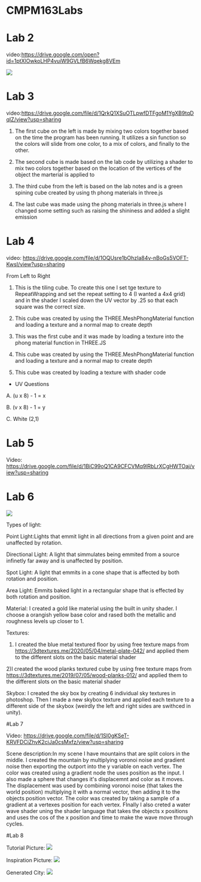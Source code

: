 # CMPM163Labs

# Lab 2

video:https://drive.google.com/open?id=1ptXlOwkoLHP4vuiW9GVLfB6Wqekg8VEm

![](Lab2/Lab2-2.PNG)


# Lab 3

video:https://drive.google.com/file/d/1QrkQ1XSuOTLpwfDTFgoM1YgXB9tqDqIZ/view?usp=sharing

1. The first cube on the left is made by mixing two colors together based on the time the program has been running. It utilizes a sin function so the colors will slide from one color, to a mix of colors, and finally to the other.

2. The second cube is made based on the lab code by utilizing a shader to mix two colors together based on the location of the vertices of the object the marterial is applied to

3. The third cube from the left is based on the lab notes and is a green spining cube created by using th phong materials in three.js
 
4. The last cube was made using the phong materials in three.js where I changed some setting such as raising the shininess and added a slight emission

# Lab 4

video: https://drive.google.com/file/d/1OQUsre1bOhzIa84v-nBoGs5VOFT-KwsI/view?usp=sharing

From Left to Right

1. This is the  tiling cube. To create this one I set tge texture to RepeatWrapping and set the repeat setting to 4 (I wanted a 4x4 grid) and in the shader I scaled down the UV vector by .25 so that each square was the correct size.

2. This cube was created by using the THREE.MeshPhongMaterial function and loading a texture and a normal map to create depth

3. This was the first cube and it was made by loading a texture into the phong material function in THREE.JS

4. This cube was created by using the THREE.MeshPhongMaterial function and loading a texture and a normal map to create depth

5. This cube was created by loading a texture with shader code

* UV Questions

A. (u x 8) - 1 = x

B. (v x 8) - 1 = y

C. White (2,1)

# Lab 5

Video: https://drive.google.com/file/d/1BiC99oQ1CA9CFCVMq9lRbLrXCgHWTOaj/view?usp=sharing

# Lab 6

![](Lab6/Lab6_ScreenShot.PNG)

Types of light:

Point Light:Lights that emmit light in all directions from a given point and are unaffected by rotation.

Directional Light: A light that simmulates being emmited from a source infinetly far away and is unaffected by position.

Spot Light: A light that emmits in a cone shape that is affected by both rotation and position.

Area Light: Emmits baked light in a rectangular shape that is effected by both rotation and position.

Material:
I created a gold like material using the built in unity shader. I choose a orangish yellow base color and rased both the metallic and roughness levels up closer to 1.

Textures:
1) I created the blue metal textured floor by using free texture maps from https://3dtextures.me/2020/05/04/metal-plate-042/ and applied them to the different slots on the basic material shader

2)I created the wood planks textured cube by using free texture maps from https://3dtextures.me/2019/07/05/wood-planks-012/ and applied them to the different slots on the basic material shader

Skybox:
I created the sky box by creating 6 individual sky textures in photoshop. Then I made a new skybox texture and applied each texture to a different side of the skybox (weirdly the left and right sides are swithced in unity).

#Lab 7

Video: https://drive.google.com/file/d/1SI0gKSeT-KRVFDCiZhvK2ciJa0csMxfz/view?usp=sharing

Scene description:In my scene I have mountains that are split colors in the middle. I created the mountain by multiplying voronoi noise and gradient noise then exporting the outport into the y variable on each vertex. The color was created using a gradient node the uses position as the input. I also made a sphere that changes it's displacemnt and color as it moves. The displacement was used by combining voronoi noise (that takes the world position) multiplying it with a normal vector, then adding it to the objects position vector. The color was created by taking a sample of a gradient at a vertexes position for each vertex. FInally I also creted a water wave shader uning the shader language that takes the objects x positions and uses the cos of the x position and time to make the wave move through cycles.

#Lab 8

Tutorial Picture: ![](Lab7/TutorialCity.PNG)

Inspiration Picture: ![](Lab7/venice.jpg)

Generated City: ![](Lab7/Lab8-Practical.PNG)
